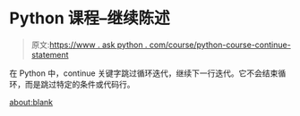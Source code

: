 # Python 课程–继续陈述

> 原文:[https://www . ask python . com/course/python-course-continue-statement](https://www.askpython.com/course/python-course-continue-statement)

在 Python 中，continue 关键字跳过循环迭代，继续下一行迭代。它不会结束循环，而是跳过特定的条件或代码行。

<about:blank>